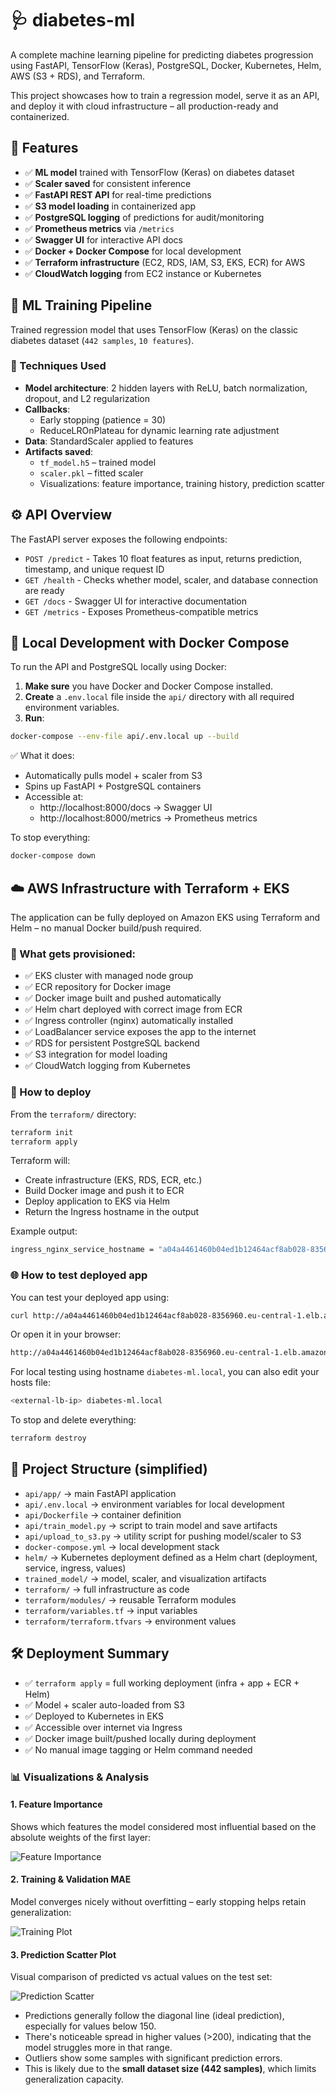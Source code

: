 # 🩺 diabetes-ml

A complete machine learning pipeline for predicting diabetes progression using FastAPI, TensorFlow (Keras), PostgreSQL, Docker, Kubernetes, Helm, AWS (S3 + RDS), and Terraform.

This project showcases how to train a regression model, serve it as an API, and deploy it with cloud infrastructure – all production-ready and containerized.

## 🚀 Features

* ✅ **ML model** trained with TensorFlow (Keras) on diabetes dataset
* ✅ **Scaler saved** for consistent inference  
* ✅ **FastAPI REST API** for real-time predictions
* ✅ **S3 model loading** in containerized app
* ✅ **PostgreSQL logging** of predictions for audit/monitoring
* ✅ **Prometheus metrics** via `/metrics`
* ✅ **Swagger UI** for interactive API docs
* ✅ **Docker + Docker Compose** for local development
* ✅ **Terraform infrastructure** (EC2, RDS, IAM, S3, EKS, ECR) for AWS
* ✅ **CloudWatch logging** from EC2 instance or Kubernetes

## 🧠 ML Training Pipeline

Trained regression model that uses TensorFlow (Keras) on the classic diabetes dataset (`442 samples`, `10 features`).

### 🔧 Techniques Used

* **Model architecture**: 2 hidden layers with ReLU, batch normalization, dropout, and L2 regularization
* **Callbacks**:
   * Early stopping (patience = 30)
   * ReduceLROnPlateau for dynamic learning rate adjustment
* **Data**: StandardScaler applied to features
* **Artifacts saved**:
   * `tf_model.h5` – trained model
   * `scaler.pkl` – fitted scaler
   * Visualizations: feature importance, training history, prediction scatter

## ⚙️ API Overview

The FastAPI server exposes the following endpoints:

* `POST /predict` - Takes 10 float features as input, returns prediction, timestamp, and unique request ID
* `GET /health` - Checks whether model, scaler, and database connection are ready
* `GET /docs` - Swagger UI for interactive documentation
* `GET /metrics` - Exposes Prometheus-compatible metrics

## 🐳 Local Development with Docker Compose

To run the API and PostgreSQL locally using Docker:

1. **Make sure** you have Docker and Docker Compose installed.
2. **Create** a `.env.local` file inside the `api/` directory with all required environment variables.
3. **Run**:

```bash
docker-compose --env-file api/.env.local up --build
```

✅ What it does:
* Automatically pulls model + scaler from S3
* Spins up FastAPI + PostgreSQL containers
* Accessible at:
   * http://localhost:8000/docs → Swagger UI
   * http://localhost:8000/metrics → Prometheus metrics

To stop everything:

```bash
docker-compose down
```

## ☁️ AWS Infrastructure with Terraform + EKS

The application can be fully deployed on Amazon EKS using Terraform and Helm – no manual Docker build/push required.

### 🧰 What gets provisioned:
* ✅ EKS cluster with managed node group
* ✅ ECR repository for Docker image
* ✅ Docker image built and pushed automatically
* ✅ Helm chart deployed with correct image from ECR
* ✅ Ingress controller (nginx) automatically installed
* ✅ LoadBalancer service exposes the app to the internet
* ✅ RDS for persistent PostgreSQL backend
* ✅ S3 integration for model loading
* ✅ CloudWatch logging from Kubernetes

### 🧪 How to deploy

From the `terraform/` directory:

```bash
terraform init
terraform apply
```

Terraform will:
* Create infrastructure (EKS, RDS, ECR, etc.)
* Build Docker image and push it to ECR
* Deploy application to EKS via Helm
* Return the Ingress hostname in the output

Example output:

```bash
ingress_nginx_service_hostname = "a04a4461460b04ed1b12464acf8ab028-8356960.eu-central-1.elb.amazonaws.com"
```

### 🌐 How to test deployed app

You can test your deployed app using:

```bash
curl http://a04a4461460b04ed1b12464acf8ab028-8356960.eu-central-1.elb.amazonaws.com/health
```

Or open it in your browser:

```bash
http://a04a4461460b04ed1b12464acf8ab028-8356960.eu-central-1.elb.amazonaws.com/docs
```

For local testing using hostname `diabetes-ml.local`, you can also edit your hosts file:

```bash
<external-lb-ip> diabetes-ml.local
```

To stop and delete everything:

```bash
terraform destroy
```

## 📂 Project Structure (simplified)
* `api/app/` → main FastAPI application
* `api/.env.local` → environment variables for local development
* `api/Dockerfile` → container definition
* `api/train_model.py` → script to train model and save artifacts
* `api/upload_to_s3.py` → utility script for pushing model/scaler to S3
* `docker-compose.yml` → local development stack
* `helm/` → Kubernetes deployment defined as a Helm chart (deployment, service, ingress, values)
* `trained_model/` → model, scaler, and visualization artifacts
* `terraform/` → full infrastructure as code
* `terraform/modules/` → reusable Terraform modules
* `terraform/variables.tf` → input variables
* `terraform/terraform.tfvars` → environment values

## 🛠 Deployment Summary

* ✅ `terraform apply` = full working deployment (infra + app + ECR + Helm)
* ✅ Model + scaler auto-loaded from S3
* ✅ Deployed to Kubernetes in EKS
* ✅ Accessible over internet via Ingress
* ✅ Docker image built/pushed locally during deployment
* ✅ No manual image tagging or Helm command needed

### 📊 Visualizations & Analysis

#### 1. Feature Importance

Shows which features the model considered most influential based on the absolute weights of the first layer:

![Feature Importance](./trained_model/feature_importance.png)

#### 2. Training & Validation MAE

Model converges nicely without overfitting – early stopping helps retain generalization:

![Training Plot](./trained_model/training_plot.png)

#### 3. Prediction Scatter Plot

Visual comparison of predicted vs actual values on the test set:

![Prediction Scatter](./trained_model/prediction_scatter.png)

- Predictions generally follow the diagonal line (ideal prediction), especially for values below 150.
- There's noticeable spread in higher values (>200), indicating that the model struggles more in that range.
- Outliers show some samples with significant prediction errors.
- This is likely due to the **small dataset size (442 samples)**, which limits generalization capacity.
